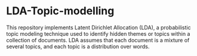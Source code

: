 # LDA-Topic-modelling

This repository implements Latent Dirichlet Allocation (LDA), a probabilistic topic modeling technique used to identify hidden themes or topics within a collection of documents. LDA assumes that each document is a mixture of several topics, and each topic is a distribution over words.
